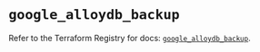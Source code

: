 # `google_alloydb_backup`

Refer to the Terraform Registry for docs: [`google_alloydb_backup`](https://registry.terraform.io/providers/hashicorp/google/6.48.0/docs/resources/alloydb_backup).
